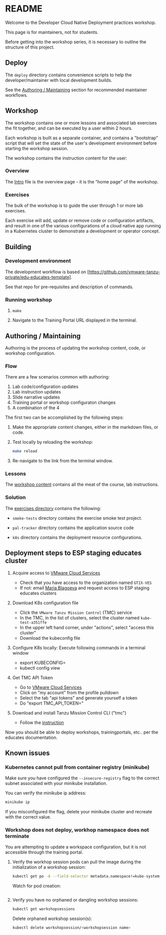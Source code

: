 # README

Welcome to the Developer Cloud Native Deployment practices workshop.

This page is for maintainers,
not for students.

Before getting into the workshop series,
it is necessary to outline the structure of this project.

## Deploy

The `deploy` directory contains convenience scripts to help the
developer/maintainer with local development builds.


See the
[Authoring / Maintaining](#authoring--maintaining) section for
recommended maintainer workflows.

## Workshop

The workshop contains one or more lessons and associated lab exercises
the fit together,
and can be executed by a user within 2 hours.

Each workshop is built as a separate container,
and contains a "bootstrap" script that will set the state of the user's
development environment before starting the workshop session.

The workshop contains the instruction content for the user:

### Overview

The [Intro](./workshop/content/intro.md) file is the overview page -
it is the "home page" of the workshop.

### Exercises

The bulk of the workshop is to guide the user through 1 or more lab
exercises.

Each exercise will add, update or remove code or configuration
artifacts,
and result in one of the various configurations of a cloud native app
running in a Kubernetes cluster to demonstrate a development or
operator concept.

## Building

### Development environment

The development workflow is based on [https://github.com/vmware-tanzu-private/edu-educates-template].

See that repo for pre-requisites and description of commands.

### Running workshop

1. `make`

1. Navigate to the Training Portal URL displayed in the terminal.

## Authoring / Maintaining

Authoring is the process of updating the workshop content,
code,
or workshop configuration.

### Flow

There are a few scenarios common with authoring:

1. Lab code/configuration updates
1. Lab instruction updates
1. Slide narrative updates
1. Training portal or workshop configuraton changes
1. A combination of the 4

The first two can be accomplished by the following steps:

1.  Make the appropriate content changes,
    either in the markdown files,
    or code.

1.  Test locally by reloading the workshop:

    ```bash
    make reload
    ```

1. Re-navigate to the link from the terminal window.

### Lessons

The [workshop content](./workshop/content) contains all the meat of the
course,
lab instructions.

### Solution

The [exercises directory](./exercises) contains the following:

-   `smoke-tests` directory contains the exercise smoke test
    project.

-   `pal-tracker` directory contains the application source code
-   `k8s` directory contains the deployment resource configurations.

## Deployment steps to ESP staging educates cluster

1.  Acquire access to [VMware Cloud Services](https://console.cloud.vmware.com/)

    -   Check that you have access to the organization named `GTIX-VES`
    -   If not: email [Maria Blagoeva](mailto:mblagoeva@vmware.com) and
        request access to ESP staging educates clusters

1.  Download K8s configuration file

    -   Click the `VMware Tanzu Mission Control` (TMC) service
    -   In the TMC, in the list of clusters, select the cluster named `kube-test-a351ffe`
    -   In the upper left hand corner, under "actions", select "access this cluster"
    -   Download the kubeconfig file

1.  Configure K8s locally: Execute following commands in a terminal window

    -   export KUBECONFIG=<path-to-kubeconfig-file>
    -   kubectl config view

1.  Get TMC API Token

    -    Go to [VMware Cloud Services](https://console.cloud.vmware.com/)
    -    Click on "my account" from the profile pulldown
    -    Select the tab "api tokens" and generate yourself a token
    -    Do "export TMC_API_TOKEN=<Your API Token>"

1.  Download and install Tanzu Mission Control CLI ("tmc")

    -   Follow the [instruction](https://docs.vmware.com/en/VMware-Tanzu-Mission-Control/services/tanzumc-using/GUID-7EEBDAEF-7868-49EC-8069-D278FD100FD9.html?hWord=N4IghgNiBcIC4FsDGIC+Q)

Now you should be able to deploy workshops, trainingportals, etc.. per the educates documentation.

## Known issues

### Kubernetes cannot pull from container registry (minikube)

Make sure you have configured the `--insecure-registry` flag to the
correct subnet associated with your minikube installation.

You can verify the minikube ip address:

```bash
minikube ip
```

If you misconfigured the flag,
delete your minikube cluster and recreate with the correct value.

### Workshop does not deploy, workhop namespace does not terminate

You are attempting to update a workspace configuration,
but it is not accessible through the training portal.

1.  Verify the workhop session pods can pull the image during the
    initialization of a workshop session:

    ```bash
    kubectl get po -A --field-selector metadata.namespace!=kube-system -w
    ```

    Watch for pod creation:

    ```no-highlight

    ```

1.  Verify you have no orphaned or dangling workshop sessions:

    ```bash
    kubectl get workshopsessions
    ```

    Delete orphaned workshop session(s):

    ```bash
    kubectl delete workshopsession/<workshopsession name>
    ```
